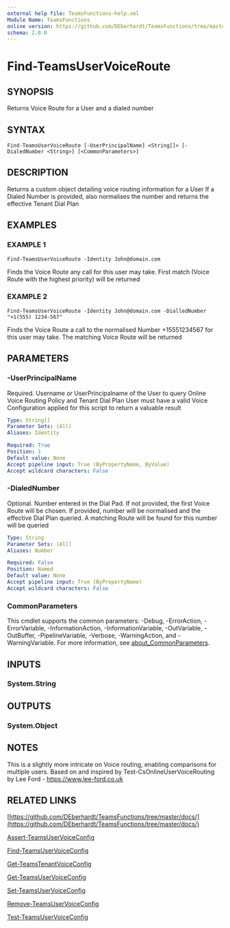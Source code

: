 ```yaml
---
external help file: TeamsFunctions-help.xml
Module Name: TeamsFunctions
online version: https://github.com/DEberhardt/TeamsFunctions/tree/master/docs/
schema: 2.0.0
---
```


# Find-TeamsUserVoiceRoute

## SYNOPSIS
Returns Voice Route for a User and a dialed number

## SYNTAX

```
Find-TeamsUserVoiceRoute [-UserPrincipalName] <String[]> [-DialedNumber <String>] [<CommonParameters>]
```

## DESCRIPTION
Returns a custom object detailing voice routing information for a User
If a Dialed Number is provided, also normalises the number and returns the effective Tenant Dial Plan

## EXAMPLES

### EXAMPLE 1
```
Find-TeamsUserVoiceRoute -Identity John@domain.com
```

Finds the Voice Route any call for this user may take.
First match (Voice Route with the highest priority) will be returned

### EXAMPLE 2
```
Find-TeamsUserVoiceRoute -Identity John@domain.com -DialledNumber "+1(555) 1234-567"
```

Finds the Voice Route a call to the normalised Number +15551234567 for this user may take.
The matching Voice Route will be returned

## PARAMETERS

### -UserPrincipalName
Required.
Username or UserPrincipalname of the User to query Online Voice Routing Policy and Tenant Dial Plan
User must have a valid Voice Configuration applied for this script to return a valuable result

```yaml
Type: String[]
Parameter Sets: (All)
Aliases: Identity

Required: True
Position: 1
Default value: None
Accept pipeline input: True (ByPropertyName, ByValue)
Accept wildcard characters: False
```

### -DialedNumber
Optional.
Number entered in the Dial Pad.
If not provided, the first Voice Route will be chosen.
If provided, number will be normalised and the effective Dial Plan queried.
A matching Route will be found for this number will be queried

```yaml
Type: String
Parameter Sets: (All)
Aliases: Number

Required: False
Position: Named
Default value: None
Accept pipeline input: True (ByPropertyName)
Accept wildcard characters: False
```

### CommonParameters
This cmdlet supports the common parameters: -Debug, -ErrorAction, -ErrorVariable, -InformationAction, -InformationVariable, -OutVariable, -OutBuffer, -PipelineVariable, -Verbose, -WarningAction, and -WarningVariable. For more information, see [about_CommonParameters](http://go.microsoft.com/fwlink/?LinkID=113216).

## INPUTS

### System.String
## OUTPUTS

### System.Object
## NOTES
This is a slightly more intricate on Voice routing, enabling comparisons for multiple users.
Based on and inspired by Test-CsOnlineUserVoiceRouting by Lee Ford - https://www.lee-ford.co.uk

## RELATED LINKS

[https://github.com/DEberhardt/TeamsFunctions/tree/master/docs/](https://github.com/DEberhardt/TeamsFunctions/tree/master/docs/)

[Assert-TeamsUserVoiceConfig]()

[Find-TeamsUserVoiceConfig]()

[Get-TeamsTenantVoiceConfig]()

[Get-TeamsUserVoiceConfig]()

[Set-TeamsUserVoiceConfig]()

[Remove-TeamsUserVoiceConfig]()

[Test-TeamsUserVoiceConfig]()


